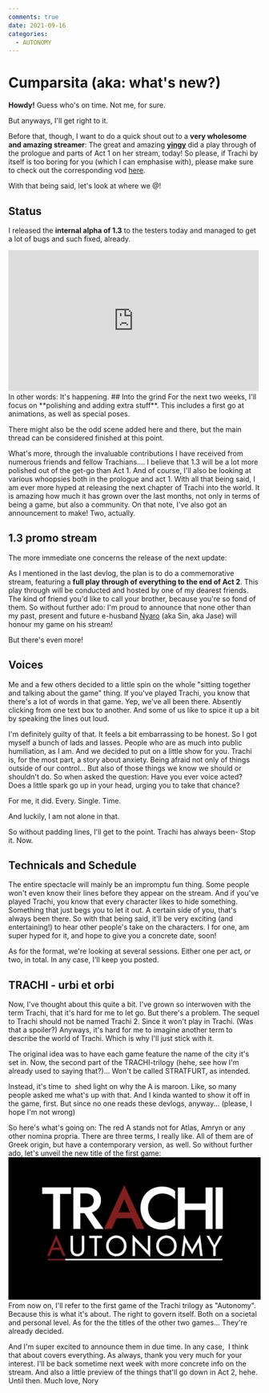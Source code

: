 ```yaml
---
comments: true
date: 2021-09-16
categories:
  - AUTONOMY
---
```


# Cumparsita (aka: what's new?)

**Howdy!**
Guess who's on time.
Not me, for sure.

But anyways, I'll get right to it.

Before that, though, I want to do a quick shout out to a **very wholesome and amazing streamer**:
The great and amazing [**yingy**](https://www.twitch.tv/yingy9) did a play through of the prologue and parts of Act 1 on her stream, today!
So please, if Trachi by itself is too boring for you (which I can emphasise with), please make sure to check out the corresponding vod [here](https://www.twitch.tv/videos/1150125795).

With that being said, let's look at where we @!
<!-- more -->

## Status
I released the **internal alpha of 1.3** to the testers today and managed to get a lot of bugs and such fixed, already.
<iframe src="https://www.youtube.com/embed/z-wEjO9wG_Q" width="500" height="281" frameborder="0" allowfullscreen></iframe>
In other words: It's happening.
## Into the grind
For the next two weeks, I'll focus on **polishing and adding extra stuff**. 
This includes a first go at animations, as well as special poses.

There might also be the odd scene added here and there, but the main thread can be considered finished at this point.

What's more, through the invaluable contributions I have received from numerous friends and fellow Trachians....
I believe that 1.3 will be a lot more polished out of the get-go than Act 1.
And of course, I'll also be looking at various whoopsies both in the prologue and act 1.
With all that being said, I am ever more hyped at releasing the next chapter of Trachi into the world.
It is amazing how much it has grown over the last months, not only in terms of being a game, but also a community.
On that note, I've also got an announcement to make!
Two, actually.

## 1.3 promo stream
The more immediate one concerns the release of the next update:

As I mentioned in the last devlog, the plan is to do a commemorative stream, featuring a **full play through of everything to the end of Act 2**.
This play through will be conducted and hosted by one of my dearest friends.
The kind of friend you'd like to call your brother, because you're so fond of them.
So without further ado:
I'm proud to announce that none other than my past, present and future e-husband [Nyaro](https://www.twitch.tv/nyaro) (aka Sin, aka Jase) will honour my game on his stream!

But there's even more!

## Voices
Me and a few others decided to a little spin on the whole "sitting together and talking about the game" thing.
If you've played Trachi, you know that there's a lot of words in that game.
Yep, we've all been there.
Absently clicking from one text box to another.
And some of us like to spice it up a bit by speaking the lines out loud.

I'm definitely guilty of that.
It feels a bit embarrassing to be honest.
So I got myself a bunch of lads and lasses.
People who are as much into public humiliation, as I am.
And we decided to put on a little show for you.
Trachi is, for the most part, a story about anxiety.
Being afraid not only of things outside of our control...
But also of those things we know we should or shouldn't do.
So when asked the question: Have you ever voice acted?
Does a little spark go up in your head, urging you to take that chance?

For me, it did.
Every. Single. Time.

And luckily, I am not alone in that.

So without padding lines, I'll get to the point.
Trachi has always been- Stop it. Now.

## Technicals and Schedule
The entire spectacle will mainly be an impromptu fun thing.
Some people won't even know their lines before they appear on the stream.
And if you've played Trachi, you know that every character likes to hide something.
Something that just begs you to let it out.
A certain side of you, that's always been there.
So with that being said, it'll be very exciting (and entertaining!) to hear other people's take on the characters.
I for one, am super hyped for it, and hope to give you a concrete date, soon!

As for the format, we're looking at several sessions. Either one per act, or two, in total.
In any case, I'll keep you posted.

## TRACHI - urbi et orbi
Now, I've thought about this quite a bit.
I've grown so interwoven with the term Trachi, that it's hard for me to let go.
But there's a problem.
The sequel to Trachi should not be named Trachi 2.
Since it won't play in Trachi. (Was that a spoiler?)
Anyways, it's hard for me to imagine another term to describe the world of Trachi.
Which is why I'll just stick with it.

The original idea was to have each game feature the name of the city it's set in.
Now, the second part of the TRACHI-trilogy (hehe, see how I'm already used to saying that?)...
Won't be called STRATFURT, as intended.

Instead, it's time to  shed light on why the A is maroon.
Like, so many people asked me what's up with that.
And I kinda wanted to show it off in the game, first.
But since no one reads these devlogs, anyway... (please, I hope I'm not wrong)

So here's what's going on:
The red A stands not for Atlas, Amryn or any other nomina propria.
There are three terms, I really like.
All of them are of Greek origin, but have a contemporary version, as well.
So without further ado, let's unveil the new title of the first game:
![](/assets/blog/images/itch/2021/cVJlew.png)
From now on, I'll refer to the first game of the Trachi trilogy as "Autonomy".
Because this is what it's about.
The right to govern itself.
Both on a societal and personal level.
As for the the titles of the other two games...
They're already decided.

And I'm super excited to announce them in due time.
In any case,  I think that about covers everything.
As always, thank you very much for your interest.
I'll be back sometime next week with more concrete info on the stream.
And also a little preview of the things that'll go down in Act 2, hehe.
Until then.
Much love,
Nory

